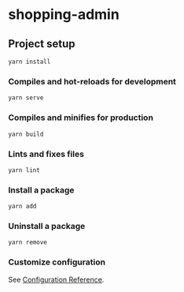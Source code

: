 # shopping-admin

## Project setup
```
yarn install
```

### Compiles and hot-reloads for development
```
yarn serve
```

### Compiles and minifies for production
```
yarn build
```

### Lints and fixes files
```
yarn lint
```

### Install a package
```
yarn add
```

### Uninstall a package
```
yarn remove
```

### Customize configuration
See [Configuration Reference](https://cli.vuejs.org/config/).
